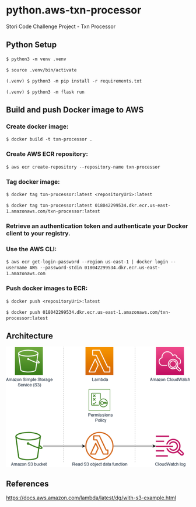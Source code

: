 # python.aws-txn-processor
Stori Code Challenge Project - Txn Processor

## Python Setup
```
$ python3 -m venv .venv
```

```
$ source .venv/bin/activate
```

```
(.venv) $ python3 -m pip install -r requirements.txt
```
```
(.venv) $ python3 -m flask run
```


## Build and push Docker image to AWS

### Create docker image:
```
$ docker build -t txn-processor .
```

### Create AWS ECR repository:
```
$ aws ecr create-repository --repository-name txn-processor
```

### Tag docker image:
```
$ docker tag txn-processor:latest <repositoryUri>:latest
```
```
$ docker tag txn-processor:latest 018042299534.dkr.ecr.us-east-1.amazonaws.com/txn-processor:latest
```

### Retrieve an authentication token and authenticate your Docker client to your registry.
### Use the AWS CLI:
```
$ aws ecr get-login-password --region us-east-1 | docker login --username AWS --password-stdin 018042299534.dkr.ecr.us-east-1.amazonaws.com
```

### Push docker images to ECR:
```
$ docker push <repositoryUri>:latest
```
```
$ docker push 018042299534.dkr.ecr.us-east-1.amazonaws.com/txn-processor:latest
```

## Architecture
![alt text](https://github.com/androidexj9/python.aws-txn-processor/blob/main/architecture.png)

## References
https://docs.aws.amazon.com/lambda/latest/dg/with-s3-example.html
